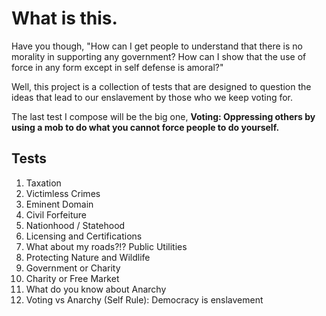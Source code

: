 # What is this. #

Have you though, "How can I get people to understand that there is no morality in supporting any government? How can I show that the use of force in any form except in self defense is amoral?"

Well, this project is a collection of tests that are designed to question the ideas that lead to our enslavement by those who we keep voting for.

The last test I compose will be the big one, **Voting: Oppressing others by using a mob to do what you cannot force people to do yourself.**

## Tests ##

1. Taxation
2. Victimless Crimes
3. Eminent Domain
4. Civil Forfeiture
5. Nationhood / Statehood
6. Licensing and Certifications
7. What about my roads?!? Public Utilities
8. Protecting Nature and Wildlife
9. Government or Charity
10. Charity or Free Market
11. What do you know about Anarchy
11. Voting vs Anarchy (Self Rule): Democracy is enslavement
